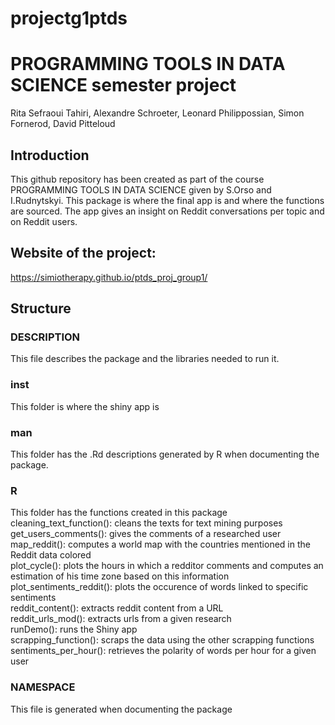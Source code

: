 # projectg1ptds

# PROGRAMMING TOOLS IN DATA SCIENCE semester project
Rita Sefraoui Tahiri, Alexandre Schroeter, Leonard Philippossian, Simon Fornerod, David Pitteloud

## Introduction
This github repository has been created as part of the course PROGRAMMING TOOLS IN DATA SCIENCE given by S.Orso and I.Rudnytskyi. This package is where the final app is and where the functions are sourced. 
The app gives an insight on Reddit conversations per topic and on Reddit users. 

## Website of the project:
https://simiotherapy.github.io/ptds_proj_group1/

## Structure

### DESCRIPTION 
This file describes the package and the libraries needed to run it.

### inst
This folder is where the shiny app is 

### man 
This folder has the .Rd descriptions generated by R when documenting the package. 
 
### R
This folder has the functions created in this package  
cleaning_text_function(): cleans the texts for text mining purposes  
get_users_comments(): gives the comments of a researched user  
map_reddit(): computes a world map with the countries mentioned in the Reddit data colored  
plot_cycle(): plots the hours in which a redditor comments and computes an estimation of his time zone based on this information   
plot_sentiments_reddit(): plots the occurence of words linked to specific sentiments  
reddit_content(): extracts reddit content from a URL  
reddit_urls_mod(): extracts urls from a given research   
runDemo(): runs the Shiny app  
scrapping_function(): scraps the data using the other scrapping functions  
sentiments_per_hour(): retrieves the polarity of words per hour for a given user  

### NAMESPACE
This file is generated when documenting the package   

